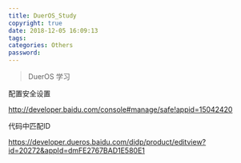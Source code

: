 ```yaml
---
title: DuerOS_Study
copyright: true
date: 2018-12-05 16:09:13
tags:
categories: Others
password:
---
```




> DuerOS 学习

<!--more-->

配置安全设置

http://developer.baidu.com/console#manage/safe!appid=15042420



代码中匹配ID

https://developer.dueros.baidu.com/didp/product/editview?id=20272&appId=dmFE2767BAD1E580E1



